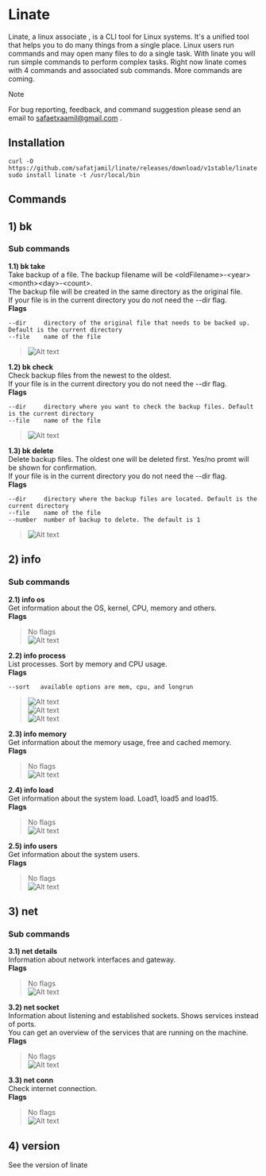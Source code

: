 # Linate
Linate, a linux associate , is a CLI tool for Linux systems. It's a unified tool that helps you to do many things 
from a single place. Linux users run commands and may open many files to do a single task. With linate you will 
run simple commands to perform complex tasks. Right now linate comes with 4 commands and associated sub commands.
More commands are coming.
> [!NOTE]
> For bug reporting, feedback, and command suggestion please send an email to safaetxaamil@gmail.com .

## Installation
```
curl -O https://github.com/safatjamil/linate/releases/download/v1stable/linate
sudo install linate -t /usr/local/bin
```

## Commands
## 1) bk
### Sub commands
**1.1) bk take**
<br/>Take backup of a file. The backup filename will be \<oldFilename>-\<year>\<month>\<day>-\<count>.<br />
The backup file will be created in the same directory as the original file.<br/>
If your file is in the current directory you do not need the --dir flag.<br/>
**Flags**
```
--dir     directory of the original file that needs to be backed up. Default is the current directory
--file    name of the file
```
>![Alt text](img/bk_take.png)

**1.2) bk check**
<br/>Check backup files from the newest to the oldest.<br/>
If your file is in the current directory you do not need the --dir flag.<br/>
**Flags**
```
--dir     directory where you want to check the backup files. Default is the current directory
--file    name of the file
```
>![Alt text](img/bk_check.png)

**1.3) bk delete**
<br/>Delete backup files. The oldest one will be deleted first. Yes/no promt will be shown for confirmation.<br/>
If your file is in the current directory you do not need the --dir flag.<br/>
**Flags**
```
--dir     directory where the backup files are located. Default is the current directory
--file    name of the file
--number  number of backup to delete. The default is 1
```
>![Alt text](img/bk_delete.png)

## 2) info
### Sub commands
**2.1) info os**
<br/>Get information about the OS, kernel, CPU, memory and others.<br />
**Flags**
> No flags<br/>
>![Alt text](img/info_os.png)

**2.2) info process**
<br/>List processes. Sort by memory and CPU usage.<br />
**Flags**
```
--sort   available options are mem, cpu, and longrun
```
>![Alt text](img/inf_prc_mem.png)</br>
>![Alt text](img/inf_prc_cpu.png)</br>
>![Alt text](img/info_prc_lngrun.png)

**2.3) info memory**
<br/>Get information about the memory usage, free and cached memory.<br />
**Flags**
> No flags<br/>
>![Alt text](img/inf_memory.png)

**2.4) info load**
<br/>Get information about the system load. Load1, load5 and load15.<br />
**Flags**
> No flags<br/>
>![Alt text](img/inf_load.png)

**2.5) info users**
<br/>Get information about the system users.<br />
**Flags**
> No flags<br/>
>![Alt text](img/inf_users.png)

## 3) net
### Sub commands
**3.1) net details**
<br/>Information about network interfaces and gateway.<br />
**Flags**
> No flags<br/>
>![Alt text](img/net_det.png)

**3.2) net socket**
<br/>Information about listening and established sockets. Shows services instead of ports.</br>
You can get an overview of the services that are running on the machine.<br />
**Flags**
> No flags<br/>
>![Alt text](img/net_socket.png)

**3.3) net conn**
<br/>Check internet connection.<br />
**Flags**
> No flags<br/>
>![Alt text](img/net_conn.png)

## 4) version
See the version of linate
